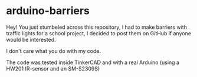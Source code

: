 # arduino-barriers


Hey! You just stumbeled across this repository, I had to make barriers with traffic lights for a school project, I decided to post them on GitHub if anyone would be interested.

I don't care what you do with my code.

The code was tested inside TinkerCAD and with a real Arduino (using a HW201 IR-sensor and an SM-S2309S)
